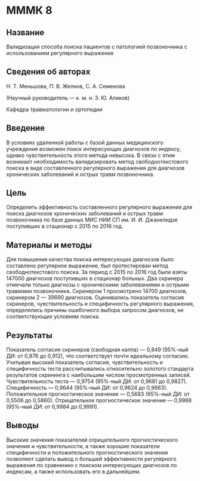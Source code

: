 # МММК 8

## Название

Валидизация способа поиска пациентов с патологией позвоночника с использованием регулярного выражения

## Сведения об авторах

Н. Т. Меньшова, П. В. Желнов, С. А. Семенова

(Научный руководитель — к. м. н. З. Ю. Аликов)

Кафедра травматологии и ортопедии

## Введение

В условиях удаленной работы с базой данных медицинского учреждения возможен поиск интересующих диагнозов по индексу, однако чувствительность этого метода невысока. В связи с этим возникает необходимость валидизировать метод свободнотекстового поиска в виде составленного регулярного выражения для диагнозов хронических заболеваний и острых травм позвоночника.

## Цель

Определить эффективность составленного регулярного выражения для поиска диагнозов хронических заболеваний и острых травм позвоночника по базе данных МИС НИИ СП им. И. И. Джанелидзе поступивших в стационар с 2015 по 2016 год.

## Материалы и методы

Для повышения качества поиска интересующих диагнозов было составлено регулярное выражение, был протестирован метод свободнотекстового поиска. За период с 2015 по 2016 год были взяты 147000 диагнозов поступивших в стационар больных. Два скринера отмечали только диагнозы с хроническими заболеваниями и острыми травмами позвоночника. Скринером 1 просмотрено 14700 диагнозов, скринером 2 — 39690 диагнозов. Оценивались показатель согласия скринеров, чувствительность и специфичность регулярного выражения, определялись причины ошибочного выбора запросом диагнозов, не соответствующих условиям поиска.

## Результаты

Показатель согласия скринеров (свободная каппа) — 0,849 (95%-ный ДИ: от 0,876 до 0,912), что соответствует почти идеальному согласию. Учитывая высокий показатель согласия, чувствительность и специфичность теста рассчитывались относительно золотого стандарта результатов скрининга с наибольшим числом просмотренных записей. Чувствительность теста — 0,9754 (95%-ный ДИ: от 0,9681 до 0,9827). Специфичность — 0,9644 (95%-ный ДИ: от 0,9624 до 0,9663). Положительное прогностическое значение — 0,5683 (95%-ный ДИ: от 0,5506 до 0,5860). Отрицательное прогностическое значение — 0,9988 (95%-ный ДИ: от 0,9984 до 0,9991).

## Выводы

Высокие значения показателей отрицательного прогностического значения и чувствительности, а также хорошие показатели специфичности и положительного прогностического значения позволяют сделать вывод о большей эффективности регулярного выражения по сравнению с поиском интересующих диагнозов по индексам, а также использовать его в дальнейшем.
